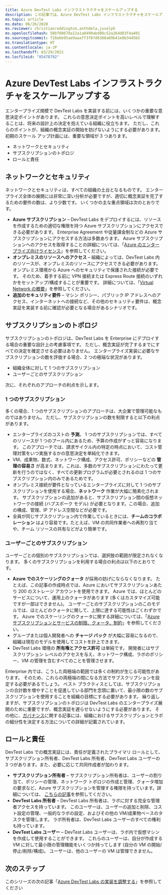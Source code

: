 ```yaml
---
title: Azure DevTest Labs インフラストラクチャをスケールアップする
description: この記事では、Azure DevTest Labs インフラストラクチャをスケールアップするためのガイダンスを提供します。
ms.topic: article
ms.date: 06/26/2020
ms.reviewer: christianreddington,anthdela,juselph
ms.openlocfilehash: 50bf08678a12a1a0499abd08c52a264d03f4a401
ms.sourcegitcommit: f28ebb95ae9aaaff3f87d8388a09b41e0b3445b5
ms.translationtype: HT
ms.contentlocale: ja-JP
ms.lasthandoff: 03/29/2021
ms.locfileid: "85478792"
---
```

# <a name="scale-up-your-azure-devtest-labs-infrastructure"></a>Azure DevTest Labs インフラストラクチャをスケールアップする
エンタープライズ規模で DevTest Labs を実装する前には、いくつかの重要な意思決定ポイントがあります。 これらの意思決定ポイントを高いレベルで理解することは、将来の設計上の決定を抱えている組織に役立ちます。 ただし、これらのポイントが、組織の概念実証の開始を妨げないようにする必要があります。 初期のスケール アップ計画には、重要な領域が 3 つあります。

- ネットワークとセキュリティ
- サブスクリプションのトポロジ
- ロールと責任

## <a name="networking-and-security"></a>ネットワークとセキュリティ
ネットワークとセキュリティは、すべての組織の土台となるものです。 エンタープライズ全体の展開には非常に深い分析が必要ですが、適切に概念実証を完了するための要件の数は、より少数です。 いくつかの主な重点領域は次のとおりです。

- **Azure サブスクリプション** – DevTest Labs をデプロイするには、リソースを作成するための適切な権限を持つ Azure サブスクリプションにアクセスできる必要があります。 Enterprise Agreement や従量課金制などの Azure サブスクリプションにアクセスする方法は多数あります。 Azure サブスクリプションへのアクセスを取得することの詳細については、「[Azure のエンタープライズ向けライセンス](https://azure.microsoft.com/pricing/enterprise-agreement/)」を参照してください。
- **オンプレミスのリソースへのアクセス** – 組織によっては、DevTest Labs 内のリソースが、オンプレミスのリソースにアクセスできる必要があります。 オンプレミス環境から Azure へのセキュリティで保護された接続が必要です。 そのため、着手する前に VPN 接続または Express Route 接続のいずれかをセットアップ/構成することが重要です。 詳細については、「[Virtual Network の概要](../virtual-network/virtual-networks-overview.md)」を参照してください。
- **追加のセキュリティ要件** – マシン ポリシー、パブリック IP アドレスへのアクセス、インターネットへの接続など、その他のセキュリティ要件は、概念実証を実装する前に確認が必要となる場合があるシナリオです。 

## <a name="subscription-topology"></a>サブスクリプションのトポロジ
サブスクリプションのトポロジは、DevTest Labs を Enterprise にデプロイする場合の重要な設計上の考慮事項です。 ただし、概念実証が完了するまでにすべての決定を確定させる必要はありません。 エンタープライズ実装に必要なサブスクリプションの数を評価する場合、2 つの極端な状況があります。 

- 組織全体に対して 1 つのサブスクリプション
- ユーザーごとのサブスクリプション

次に、それぞれのアプローチの利点を示します。

### <a name="one-subscription"></a>1 つのサブスクリプション
多くの場合、1 つのサブスクリプションのアプローチは、大企業で管理可能なものではありません。 ただし、サブスクリプションの数を制限すると以下の利点があります。

- エンタープライズのコストの **予測**。  1 つのサブスクリプションでは、すべてのリソースが 1 つのプール内にあるため、予算の作成がずっと容易になります。 このアプローチでは、請求サイクル内の特定の時点において、コスト管理対策をいつ実施するかの意思決定を単純化できます。
- VM、成果物、数式、ネットワーク構成、アクセス許可、ポリシーなどの **管理の容易さ** が高まります。これは、多数のサブスクリプションにわたって更新を行うのではなく、すべての更新プログラムが必要とされるのは 1 つのサブスクリプション内のみであるためです。
- オンプレミス接続が要件となっているエンタープライズに対して 1 つのサブスクリプションを使用する場合、**ネットワーク** 作業が大幅に簡素化されます。 サブスクリプションの追加があると、サブスクリプション間の仮想ネットワークの接続 (ハブスポーク モデル) が必要となります。この場合、追加の構成、管理、IP アドレス空間などが必要です。
- 全員が同じサブスクリプション内で作業しているときには、**チームのコラボレーション** はより容易です。たとえば、VM の共同作業者への再割り当てや、チーム リソースの共有などがより簡単です。

### <a name="subscription-per-user"></a>ユーザーごとのサブスクリプション
ユーザーごとの個別のサブスクリプションでは、選択肢の範囲が限定されなくなります。 多くのサブスクリプションを利用する場合の利点は以下のとおりです。

- **Azure でのスケーリングのクォータ** が採用の妨げにならなくなります。 たとえば、この記事の作成時点では、Azure においてサブスクリプションあたり 200 のストレージ アカウントを使用できます。 Azure では、ほとんどのサービスについて、運用上のクォータがあります (多くはカスタマイズ可能ですが一部はできません)。 ユーザーごとのサブスクリプションのこのモデルでは、ほとんどのクォータに関して、上限に達する可能性はごくわずかです。 Azure でのスケーリングのクォータに関する詳細については、「[Azure サブスクリプションとサービスの制限、クォータ、制約](../azure-resource-manager/management/azure-subscription-service-limits.md)」を参照してください。
- グループまたは個人開発者への **チャージ バック** が大幅に容易になるので、組織は現在のモデルを使用してコストを計上できます。
- DevTest Labs 環境の **所有権とアクセス許可** は単純です。 開発者にはサブスクリプション レベルのアクセスを与え、ネットワーク構成、ラボのポリシー、VM の管理を含むすべてのことを管理させます。

Enterprise 内では、こうした両極端の範囲では多くの制約が生じる可能性があります。 そのため、これらの両極端の間になる方法でサブスクリプションを設定する必要があるでしょう。 ベスト プラクティスとしては、サブスクリプションの合計数を増やすことを促進している部門を念頭に置いて、最小限の数のサブスクリプションを使用することを組織の目標にする必要があります。 繰り返しますが、サブスクリプションのトポロジは DevTest Labs のエンタープライズ展開のために重要ですが、概念実証を遅らせないようにする必要があります。 その他に、[ガバナンス](devtest-lab-guidance-governance-policy-compliance.md)に関する記事には、組織におけるサブスクリプションとラボの細分性を決定する方法についての詳細が記載されています。

## <a name="roles-and-responsibilities"></a>ロールと責任
DevTest Labs での概念実証には、責任が定義されたプライマリ ロールとして、サブスクリプション所有者、DevTest Labs 所有者、DevTest Labs ユーザーの 3 つがあります。また、必要に応じて共同作成者が加わります。

- **サブスクリプション所有者** – サブスクリプション所有者は、ユーザーの割り当て、ポリシーの管理、ネットワーク トポロジの作成と管理、クォータ増加の要求など、Azure サブスクリプションを管理する権限を持っています。詳細については、 [こちらの記事](../role-based-access-control/rbac-and-directory-admin-roles.md)を参照してください。
- **DevTest Labs 所有者** – DevTest Labs 所有者は、ラボに対する完全な管理者アクセスを持っています。 このユーザーは、ユーザーの追加と削除、コスト設定の管理、一般的なラボの設定、およびその他の VM/成果物ベースのタスクを管理します。 ラボ所有者は、DevTest Labs ユーザーのすべての権利も持っています。
- **DevTest Labs ユーザー** – DevTest Labs ユーザーは、ラボ内で仮想マシンを作成して使用することができます。 これらのユーザーは、自分が作成する VM に対して最小限の管理機能をいくつか持ってします (自分の VM の開始/停止/削除/構成)。 ユーザーは、他のユーザーの VM は管理できません。

## <a name="next-steps"></a>次のステップ
このシリーズの次の記事「[Azure DevTest Labs の実装を調整する](devtest-lab-guidance-orchestrate-implementation.md)」を参照してください